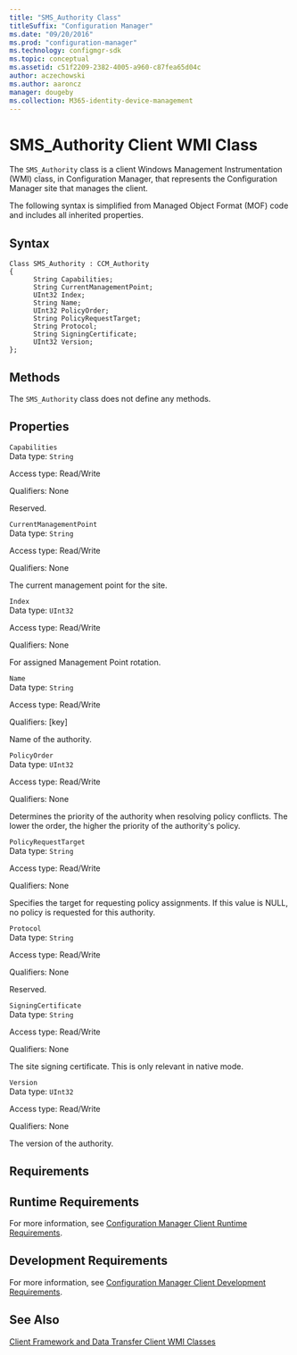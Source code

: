 ```yaml
---
title: "SMS_Authority Class"
titleSuffix: "Configuration Manager"
ms.date: "09/20/2016"
ms.prod: "configuration-manager"
ms.technology: configmgr-sdk
ms.topic: conceptual
ms.assetid: c51f2209-2382-4005-a960-c87fea65d04c
author: aczechowski
ms.author: aaroncz
manager: dougeby
ms.collection: M365-identity-device-management
---
```

# SMS_Authority Client WMI Class
The `SMS_Authority` class is a client Windows Management Instrumentation (WMI) class, in Configuration Manager, that represents the Configuration Manager site that manages the client.  

 The following syntax is simplified from Managed Object Format (MOF) code and includes all inherited properties.  

## Syntax  

```  
Class SMS_Authority : CCM_Authority  
{  
      String Capabilities;  
      String CurrentManagementPoint;  
      UInt32 Index;  
      String Name;  
      UInt32 PolicyOrder;  
      String PolicyRequestTarget;  
      String Protocol;  
      String SigningCertificate;  
      UInt32 Version;  
};  
```  

## Methods  
 The `SMS_Authority` class does not define any methods.  

## Properties  
 `Capabilities`  
 Data type: `String`  

 Access type: Read/Write  

 Qualifiers: None  

 Reserved.  

 `CurrentManagementPoint`  
 Data type: `String`  

 Access type: Read/Write  

 Qualifiers: None  

 The current management point for the site.  

 `Index`  
 Data type: `UInt32`  

 Access type: Read/Write  

 Qualifiers: None  

 For assigned Management Point rotation.  

 `Name`  
 Data type: `String`  

 Access type: Read/Write  

 Qualifiers: [key]  

 Name of the authority.  

 `PolicyOrder`  
 Data type: `UInt32`  

 Access type: Read/Write  

 Qualifiers: None  

 Determines the priority of the authority when resolving policy conflicts. The lower the order, the higher the priority of the authority's policy.  

 `PolicyRequestTarget`  
 Data type: `String`  

 Access type: Read/Write  

 Qualifiers: None  

 Specifies the target for requesting policy assignments. If this value is NULL, no policy is requested for this authority.  

 `Protocol`  
 Data type: `String`  

 Access type: Read/Write  

 Qualifiers: None  

 Reserved.  

 `SigningCertificate`  
 Data type: `String`  

 Access type: Read/Write  

 Qualifiers: None  

 The site signing certificate. This is only relevant in native mode.  

 `Version`  
 Data type: `UInt32`  

 Access type: Read/Write  

 Qualifiers: None  

 The version of the authority.  

## Requirements  

## Runtime Requirements  
 For more information, see [Configuration Manager Client Runtime Requirements](../../../../../develop/core/reqs/client-runtime-requirements.md).  

## Development Requirements  
 For more information, see [Configuration Manager Client Development Requirements](../../../../../develop/core/reqs/client-development-requirements.md).  

## See Also  
 [Client Framework and Data Transfer Client WMI Classes](../../../../../develop/reference/core/clients/client-classes/client-framework-and-data-transfer-client-wmi-classes.md)
